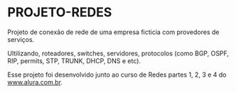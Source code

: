 # PROJETO-REDES
Projeto de conexão de rede de uma empresa ficticia com provedores de serviços.

Ultilizando, roteadores, switches, servidores, protocolos (como BGP, OSPF, RIP, permits, STP, TRUNK, DHCP, DNS e etc).

Esse projeto foi desenvolvido junto ao curso de Redes partes 1, 2, 3 e 4 do www.alura.com.br.
